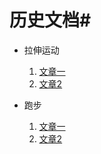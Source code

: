 # 历史文档#

* 拉伸运动
    1. [文章一](http://www.baidu.com)
    2. [文章2](http://www.qq.com)
    
* 跑步
    1. [文章一](http://www.baidu.com)
    2. [文章2](http://www.qq.com)

